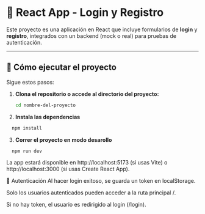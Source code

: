 # 🧪 React App - Login y Registro

Este proyecto es una aplicación en React que incluye formularios de **login** y **registro**, integrados con un backend (mock o real) para pruebas de autenticación.

---

## 🚀 Cómo ejecutar el proyecto

Sigue estos pasos:

1. **Clona el repositorio o accede al directorio del proyecto:**

   ```bash
   cd nombre-del-proyecto
   ```
2. **Instala las dependencias**
  
  ```bash
    npm install
  ```

3. **Correr el proyecto en modo desarollo**
```bash
  npm run dev
```

La app estará disponible en http://localhost:5173 (si usas Vite) o http://localhost:3000 (si usas Create React App).

🔐 Autenticación
Al hacer login exitoso, se guarda un token en localStorage.

Solo los usuarios autenticados pueden acceder a la ruta principal /.

Si no hay token, el usuario es redirigido al login (/login).
